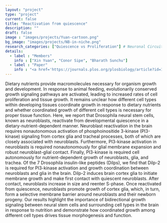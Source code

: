 ```yaml
---
layout: "project"
type: "project"
current: false
title: "Reactivation from quiescence"
description: ""
draft: false
image : "images/projects/Yuan-cartoon.png"
bg_image: "images/projects/NB-in-niche.png"
research_categories: ["Quiescence vs Proliferation"] # Neuronal Circuits
details:
  - label : "Members"
    info : ["Xin Yuan", "Conor Sipe", "Bharath Sunchu"]
  - label : "Paper"
    info : "<a href='https://journals.plos.org/plosbiology/article?id=10.1371/journal.pbio.3000721'>PLoS Biology, May 28 2020</a>"
---
```

Dietary nutrients provide macromolecules necessary for organism growth and development. In response to animal feeding, evolutionarily conserved growth signaling pathways are activated, leading to increased rates of cell proliferation and tissue growth. It remains unclear how different cell types within developing tissues coordinate growth in response to dietary nutrients and whether coordinated growth of different cell types is necessary for proper tissue function. Here, we report that Drosophila neural stem cells, known as neuroblasts, reactivate from developmental quiescence in a dietary-nutrient-dependent manner. Neuroblast reactivation in the brain requires nonautonomous activation of phosphoinositide 3-kinase (PI3-kinase) signaling from cortex glia and tracheal processes, both of which are closely associated with neuroblasts. Furthermore, PI3-kinase activation in neuroblasts is required nonautonomously for glial membrane expansion and robust neuroblast-glial contact. Finally, PI3-kinase is required cell autonomously for nutrient-dependent growth of neuroblasts, glia, and trachea. Of the 7 Drosophila insulin-like peptides (Dilps), we find that Dilp-2 is required for PI3-kinase activation and growth coordination between neuroblasts and glia in the brain. Dilp-2 induces brain cortex glia to initiate membrane growth and make first contact with quiescent neuroblasts. After contact, neuroblasts increase in size and reenter S-phase. Once reactivated from quiescence, neuroblasts promote growth of cortex glia, which, in turn, form a selective membrane barrier around neuroblasts and their newborn progeny. Our results highlight the importance of bidirectional growth signaling between neural stem cells and surrounding cell types in the brain in response to nutrition and demonstrate how coordinated growth among different cell types drives tissue morphogenesis and function.